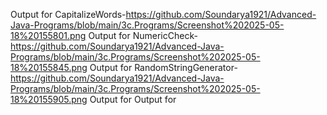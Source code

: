 Output for CapitalizeWords-https://github.com/Soundarya1921/Advanced-Java-Programs/blob/main/3c.Programs/Screenshot%202025-05-18%20155801.png
Output for NumericCheck-https://github.com/Soundarya1921/Advanced-Java-Programs/blob/main/3c.Programs/Screenshot%202025-05-18%20155845.png
Output for RandomStringGenerator-https://github.com/Soundarya1921/Advanced-Java-Programs/blob/main/3c.Programs/Screenshot%202025-05-18%20155905.png
Output for
Output for
